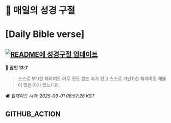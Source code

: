 # 🙏 매일의 성경 구절
# [Daily Bible verse]
## [![README에 성경구절 업데이트](https://github.com/DONGSUKA/first_test/actions/workflows/update-readme-bible.yml/badge.svg)](https://github.com/DONGSUKA/first_test/actions/workflows/update-readme-bible.yml)
<!-- START_BIBLE_VERSE -->
📖 **잠언 13:7**
> 스스로 부1)한 체하여도 아무 것도 없는 자가 있고 스스로 가난1)한 체하여도 재물이 많은 자가 있느니라

🕊️ _업데이트 시각: 2025-09-01 08:57:28 KST_
  <!-- END_BIBLE_VERSE -->
## GITHUB_ACTION
